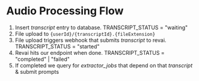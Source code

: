 # Audio Processing Flow

1. Insert _transcript_ entry to database. TRANSCRIPT_STATUS = "waiting"
2. File upload to `{userId}/{transcriptId}.{fileExtension}`
3. File upload triggers webhook that submits _transcript_ to revai.
   TRANSCRIPT_STATUS = "started"
4. Revai hits our endpoint when done. TRANSCRIPT_STATUS = "completed" | "failed"
5. If completed we query for _extractor_jobs_ that depend on that _transcript_
   & submit prompts
